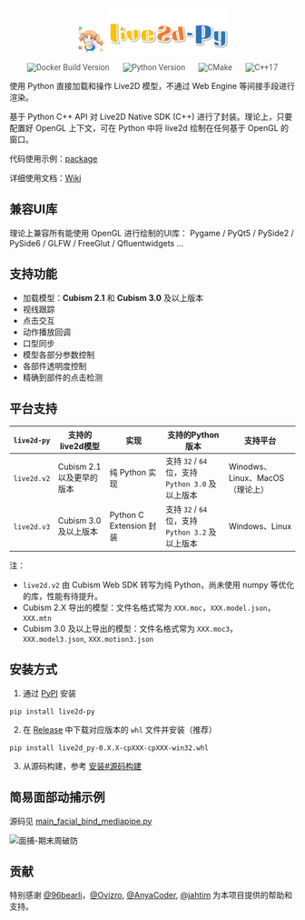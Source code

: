 <div align="center" style="padding-top: 10px">
    <img src="./docs/koe.svg" alt="koe" width="50px" height="50px">
    <img src="./docs/logo.svg" alt="live2d-py" height="80px">
</div>

<p align="center" style="font-family: 'Roboto', sans-serif; font-size: 1em; color: #555;">
    <img title="Docker Build Version" src="https://img.shields.io/github/v/release/Arkueid/live2d-py" alt="Docker Build Version" style="margin: 0 10px;">
    <img title="Python Version" src="https://img.shields.io/badge/python-3.10+-blue" alt="Python Version" style="margin: 0 10px;">
    <img title="CMake" src="https://img.shields.io/badge/CMake-3.13+-orange" alt="CMake" style="margin: 0 10px;">
    <img title="C++" src="https://img.shields.io/badge/C%2B%2B-17-yellow" alt="C++17" style="margin: 0 10px;">
</p>

使用 Python 直接加载和操作 Live2D 模型，不通过 Web Engine 等间接手段进行渲染。

基于 Python C++ API 对 Live2D Native SDK (C++) 进行了封装。理论上，只要配置好 OpenGL 上下文，可在 Python 中将 live2d
绘制在任何基于 OpenGL 的窗口。

代码使用示例：[package](./package/)

详细使用文档：[Wiki](https://github.com/Arkueid/live2d-py/wiki)

## 兼容UI库

理论上兼容所有能使用 OpenGL 进行绘制的UI库： Pygame / PyQt5 / PySide2 / PySide6 / GLFW / FreeGlut / Qfluentwidgets ...

## 支持功能

* 加载模型：**Cubism 2.1** 和 **Cubism 3.0** 及以上版本
* 视线跟踪
* 点击交互
* 动作播放回调
* 口型同步
* 模型各部分参数控制
* 各部件透明度控制
* 精确到部件的点击检测

## 平台支持

| `live2d-py` | 支持的live2d模型        | 实现                    | 支持的Python版本                           | 支持平台                     |
|-------------|--------------------|-----------------------|---------------------------------------|--------------------------|
| `live2d.v2` | Cubism 2.1 以及更早的版本 | 纯 Python 实现           | 支持 `32` / `64` 位，支持`Python 3.0` 及以上版本 | Winodws、Linux、MacOS（理论上） |                                                       |
| `live2d.v3` | Cubism 3.0 及以上版本   | Python C Extension 封装 | 支持 `32` / `64` 位，支持`Python 3.2` 及以上版本 | Windows、Linux            |

注：

* `live2d.v2` 由 Cubism Web SDK 转写为纯 Python，尚未使用 numpy 等优化的库，性能有待提升。
* Cubism 2.X 导出的模型：文件名格式常为 `XXX.moc`，`XXX.model.json`，`XXX.mtn`
* Cubism 3.0 及以上导出的模型：文件名格式常为 `XXX.moc3`，`XXX.model3.json`, `XXX.motion3.json`

## 安装方式

1. 通过 [PyPI](https://pypi.org/project/live2d-py/) 安装

```shell
pip install live2d-py
```

2. 在 [Release](https://github.com/Arkueid/live2d-py/releases/latest) 中下载对应版本的 `whl` 文件并安装（推荐）

```shell
pip install live2d_py-0.X.X-cpXXX-cpXXX-win32.whl
```

3. 从源码构建，参考 [安装#源码构建](https://github.com/Arkueid/live2d-py/wiki/%E5%AE%89%E8%A3%85#%E6%BA%90%E7%A0%81%E6%9E%84%E5%BB%BA)

## 简易面部动捕示例

源码见 [main_facial_bind_mediapipe.py](./package/main_facial_bind_mediapipe.py)

![面捕-期末周破防](./docs/video_test.gif)

## 贡献

特别感谢 [@96bearli]，[@Ovizro], [@AnyaCoder], [@jahtim] 为本项目提供的帮助和支持。

[@96bearli]: https://github.com/96bearli

[@Ovizro]: https://github.com/Ovizro

[@AnyaCoder]: https://github.com/AnyaCoder

[@jahtim]: https://github.com/jahtim